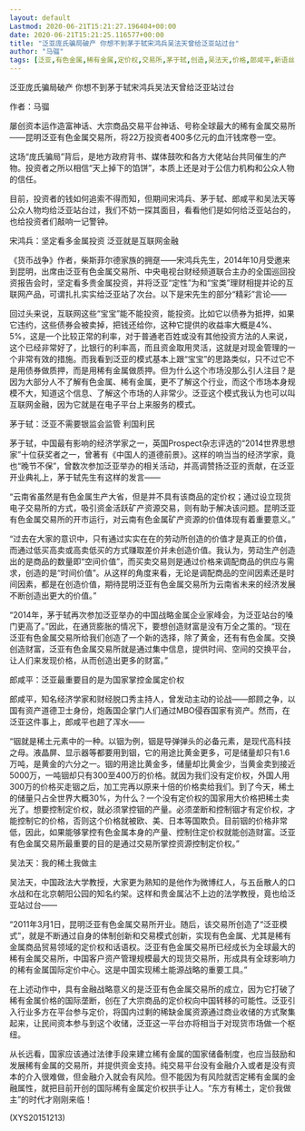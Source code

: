 ```yaml
---
layout: default
Lastmod: 2020-06-21T15:21:27.196404+00:00
date: 2020-06-21T15:21:25.116577+00:00
title: "泛亚庞氏骗局破产 你想不到茅于轼宋鸿兵吴法天曾给泛亚站过台"
author: "马骝"
tags: [泛亚,有色金属,稀有金属,定价权,交易所,茅于轼,创造,吴法天,价格,郎咸平,新语丝]
---
```


泛亚庞氏骗局破产 你想不到茅于轼宋鸿兵吴法天曾给泛亚站过台

作者：马骝

屡创资本运作造富神话、大宗商品交易平台神话、号称全球最大的稀有金属交易所——昆明泛亚有色金属交易所，将22万投资者400多亿元的血汗钱席卷一空。

这场“庞氏骗局”背后，是地方政府背书、媒体鼓吹和各方大佬站台共同催生的产物。投资者之所以相信“天上掉下的馅饼”，本质上还是对于公信力机构和公众人物的信任。

目前，投资者的钱如何追索不得而知，但期间宋鸿兵、茅于轼、郎咸平和吴法天等公众人物均给泛亚站台过，我们不妨一探其面目，看看他们是如何给泛亚站台的，也给投资者们敲响一记警钟。

宋鸿兵：坚定看多金属投资 泛亚就是互联网金融

《货币战争》作者，柴斯菲尔德家族的拥趸——宋鸿兵先生，2014年10月受邀来到昆明，出席由泛亚有色金属交易所、中央电视台财经频道联合主办的全国巡回投资报告会时，坚定看多贵金属投资，并将泛亚“定性”为和“宝类”理财相提并论的互联网产品，可谓扎扎实实给泛亚站了次台。以下是宋先生的部分“精彩”言论——

回过头来说，互联网这些“宝宝”能不能投资，能投资。比如它以债券为抵押，如果它违约，这些债券会被卖掉，把钱还给你，这种它提供的收益率大概是4%、5%，这是一个比较正常的利率，对于普通老百姓或没有其他投资方法的人来说，这个已经非常好了，比银行的利率高，而且资金取用灵活，这就是对现金管理的一个非常有效的措施。而我看到泛亚的模式基本上跟“宝宝”的思路类似，只不过它不是用债券做质押，而是用稀有金属做质押。但为什么这个市场没那么引人注目？是因为大部分人不了解有色金属、稀有金属，更不了解这个行业，而这个市场本身规模不大，知道这个信息、了解这个市场的人非常少。泛亚这个模式我认为也可以叫互联网金融，因为它就是在电子平台上来服务的模式。

茅于轼：泛亚不需要银监会监管 利国利民

茅于轼，中国最有影响的经济学家之一，英国Prospect杂志评选的“2014世界思想家”十位获奖者之一，曾著有《中国人的道德前景》。这样的响当当的经济学家，竟也“晚节不保”，曾数次参加泛亚举办的相关活动，并高调赞扬泛亚的贡献，在泛亚开业典礼上，茅于轼先生有这样的发言——

“云南省虽然是有色金属生产大省，但是并不具有该商品的定价权；通过设立现货电子交易所的方式，吸引资金活跃矿产资源交易，则有助于解决该问题。昆明泛亚有色金属交易所的开市运行，对云南有色金属矿产资源的价值体现有着重要意义。”

“过去在大家的意识中，只有通过实实在在的劳动所创造的价值才是真正的价值，而通过低买高卖或高卖低买的方式赚取差价并未创造价值。我认为，劳动生产创造出的是商品的数量即“空间价值”，而买卖交易则是通过价格来调配商品的供应与需求，创造的是“时间价值”。从这样的角度来看，无论是调配商品的空间因素还是时间因素，都是在创造价值，期待昆明泛亚有色金属交易所为云南省未来的经济发展不断创造出更大的价值。”

“2014年，茅于轼再次参加泛亚举办的中国战略金属企业家峰会，为泛亚站台的嗓门更高了。”因此，在通货膨胀的情况下，要想创造财富是没有万全之策的。“现在泛亚有色金属交易所给我们创造了一个新的选择，除了黄金，还有有色金属。交换创造财富，泛亚有色金属交易所就是通过集中信息，提供时间、空间的交换平台，让人们来发现价格，从而创造出更多的财富。”

郎咸平：泛亚最重要目的是为国家掌控金属定价权

郎咸平，知名经济学家和财经脱口秀主持人，曾发动主动的论战——郎顾之争，以国有资产道德卫士身份，炮轰国企掌门人们通过MBO侵吞国家有资产。然而，在泛亚这件事上，郎咸平也趟了浑水——

“铟就是稀土元素中的一种。以铟为例，铟是导弹弹头的必备元素，是现代高科技之母。液晶屏、显示器等都要用到铟，它的用途比黄金更多，可是储量却只有1.6万吨，是黄金的六分之一。铟的用途比黄金多，储量却比黄金少，当黄金卖到接近5000万，一吨铟却只有300至400万的价格。就因为我们没有定价权，外国人用300万的价格买走铟之后，加工完再以原来十倍的价格卖给我们。到了今天，稀土的储量只占全世界大概30%，为什么？一个没有定价权的国家用大价格把稀土卖光了。想要控制定价权，就必须掌控铟的产量。必须垄断和控制铟才有定价权，才能控制它的价格，否则这个价格就被欧、美、日本等国欺负。目前铟的价格非常低，因此，如果能够掌控有色金属本身的产量、控制住定价权就能创造财富。泛亚有色金属交易所最重要的目的是通过交易所掌控资源控制定价权。”

吴法天：我的稀土我做主

吴法天，中国政法大学教授，大家更为熟知的是他作为微博红人，与五岳散人的口水战和在北京朝阳公园的知名约架。这样和贵金属沾不上边的法学教授，竟也给泛亚站过台——

“2011年3月1日，昆明泛亚有色金属交易所开业。随后，该交易所创造了“泛亚模式”，就是不断通过自身的体制创新和交易模式创新，实现有色金属、尤其是稀有金属商品贸易领域的定价权和话语权。泛亚有色金属交易所已经成长为全球最大的稀有金属交易所，中国客户资产管理规模最大的现货交易所，形成具有全球影响力的稀有金属国际定价中心。这是中国实现稀土能源战略的重要工具。”

在上述动作中，具有金融战略意义的是泛亚有色金属交易所的成立，因为它打破了稀有金属价格的国际垄断，创在了大宗商品的定价权向中国转移的可能性。泛亚引入行业多方在平台参与定价，将国内过剩的稀缺金属资源通过商业收储的方式聚集起来，让民间资本参与到这个收储，泛亚这一平台亦将相当于对现货市场做一个枢纽。

从长远看，国家应该通过法律手段来建立稀有金属的国家储备制度，也应当鼓励和发展稀有金属的交易所，并提供资金支持。纯交易平台没有金融介入或者是没有资本的介入很难做，但金融介入就会有风险。但不能因为有风险就否定稀有金属的金融属性，就把目前开创的国际稀有金属定价权拱手让人。“东方有稀土，定价我做主”的时代才刚刚来临！

(XYS20151213)

